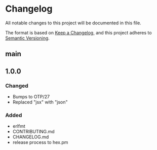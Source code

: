 # Changelog

All notable changes to this project will be documented in this file.

The format is based on [Keep a Changelog](https://keepachangelog.com/en/1.1.0/),
and this project adheres to [Semantic Versioning](https://semver.org/spec/v2.0.0.html).

## main

## 1.0.0

### Changed

- Bumps to OTP/27
- Replaced "jsx" with "json"

### Added

- erlfmt
- CONTRIBUTING.md
- CHANGELOG.md
- release process to hex.pm
